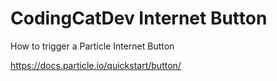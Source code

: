 # CodingCatDev Internet Button

How to trigger a Particle Internet Button

https://docs.particle.io/quickstart/button/
